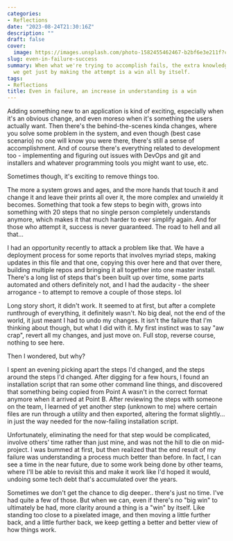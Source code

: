 ```yaml
---
categories:
- Reflections
date: "2023-08-24T21:30:16Z"
description: ""
draft: false
cover:
  image: https://images.unsplash.com/photo-1582455462467-b2bf6e3e211f?crop=entropy&cs=tinysrgb&fit=max&fm=jpg&ixid=M3wxMTc3M3wwfDF8c2VhcmNofDR8fGRpZ3xlbnwwfHx8fDE2OTI4OTk0MTd8MA&ixlib=rb-4.0.3&q=80&w=2000
slug: even-in-failure-success
summary: When what we're trying to accomplish fails, the extra knowledge and clarity
  we get just by making the attempt is a win all by itself.
tags:
- Reflections
title: Even in failure, an increase in understanding is a win
---
```



Adding something new to an application is kind of exciting, especially when it's an obvious change, and even moreso when it's something the users actually want. Then there's the behind-the-scenes kinda changes, where you solve some problem in the system, and even though (best case scenario) no one will know you were there, there's still a sense of accomplishment. And of course there's everything related to development too - implementing and figuring out issues with DevOps and git and installers and whatever programming tools you might want to use, etc.

Sometimes though, it's exciting to remove things too.

The more a system grows and ages, and the more hands that touch it and change it and leave their prints all over it, the more complex and unwieldy it becomes. Something that took a few steps to begin with, grows into something with 20 steps that no single person completely understands anymore, which makes it that much harder to ever simplify again. And for those who attempt it, success is never guaranteed. The road to hell and all that...

I had an opportunity recently to attack a problem like that. We have a deployment process for some reports that involves myriad steps, making updates in this file and that one, copying this over here and that over there, building multiple repos and bringing it all together into one master install. There's a long list of steps that's been built up over time, some parts automated and others definitely not, and I had the audacity - the sheer arrogance - to attempt to remove a couple of those steps. lol

Long story short, it didn't work. It seemed to at first, but after a complete runthrough of everything, it definitely wasn't. No big deal, not the end of the world, it just meant I had to undo my changes. It isn't the failure that I'm thinking about though, but what I did with it. My first instinct was to say "aw crap", revert all my changes, and just move on. Full stop, reverse course, nothing to see here.

Then I wondered, but why?

I spent an evening picking apart the steps I'd changed, and the steps around the steps I'd changed. After digging for a few hours, I found an installation script that ran some other command line things, and discovered that something being copied from Point A wasn't in the correct format anymore when it arrived at Point B. After reviewing the steps with someone on the team, I learned of yet another step (unknown to me) where certain files are run through a utility and then exported, altering the format slightly... in just the way needed for the now-failing installation script.

Unfortunately, eliminating the need for that step would be complicated, involve others' time rather than just mine, and was not the hill to die on mid-project. I was bummed at first, but then realized that the end result of my failure was understanding a process much better than before. In fact, I can see a time in the near future, due to some work being done by other teams, where I'll be able to revisit this and make it work like I'd hoped it would, undoing some tech debt that's accumulated over the years.

Sometimes we don't get the chance to dig deeper.. there's just no time. I've had quite a few of those. But when we can, even if there's no "big win" to ultimately be had, more clarity around a thing is a "win" by itself. Like standing too close to a pixelated image, and then moving a little further back, and a little further back, we keep getting a better and better view of how things work.
